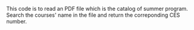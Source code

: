 This code is to read an PDF file which is the catalog of summer program. Search the courses' name in the file and return the correponding CES number.
